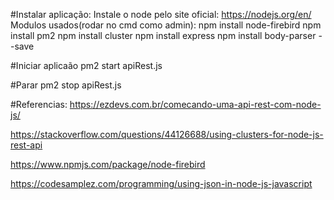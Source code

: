 #Instalar aplicação:
Instale o node pelo site oficial: https://nodejs.org/en/
Modulos usados(rodar no cmd como admin):
npm install node-firebird
npm install pm2
npm install cluster
npm install express
npm install body-parser --save

#Iniciar aplicaão
pm2 start apiRest.js

#Parar
pm2 stop apiRest.js

#Referencias:
https://ezdevs.com.br/comecando-uma-api-rest-com-node-js/

https://stackoverflow.com/questions/44126688/using-clusters-for-node-js-rest-api

https://www.npmjs.com/package/node-firebird

https://codesamplez.com/programming/using-json-in-node-js-javascript
